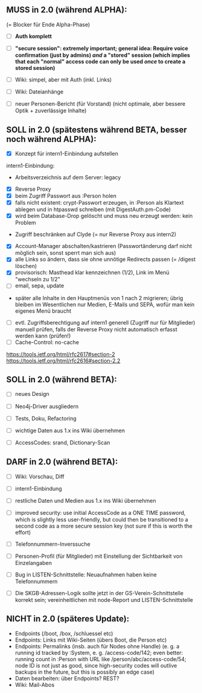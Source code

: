 MUSS in 2.0 (während ALPHA):
----------------------------
(= Blocker für Ende Alpha-Phase)

- [ ] **Auth komplett**
- [ ] **"secure session": extremely important; general idea: Require voice confirmation (just by admins) *and* a "stored" session (which implies that each "normal" access code can only be used *once* to create a stored session)**
- [ ] Wiki: simpel, aber mit Auth (inkl. Links)
- [ ] Wiki: Dateianhänge
- [ ] neuer Personen-Bericht (für Vorstand) (nicht optimale, aber bessere Optik + zuverlässige Inhalte)



SOLL in 2.0 (spätestens während BETA, besser noch während ALPHA):
-----------------------------------------------------------------

- [X] Konzept für intern1-Einbindung aufstellen

intern1-Einbindung:

- Arbeitsverzeichnis auf dem Server: legacy
- [X] Reverse Proxy
- [X] beim Zugriff Passwort aus :Person holen
- [X] falls nicht existent: crypt-Passwort erzeugen, in :Person als Klartext ablegen und in htpasswd schreiben (mit DigestAuth.pm-Code)
- [X] wird beim Database-Drop gelöscht und muss neu erzeugt werden: kein Problem
- Zugriff beschränken auf Clyde (= nur Reverse Proxy aus intern2)
- [X] Account-Manager abschalten/kastrieren (Passwortänderung darf nicht möglich sein, sonst sperrt man sich aus)
- [X] alle Links so ändern, dass sie ohne unnötige Redirects passen (= /digest löschen)
- [X] provisorisch: Masthead klar kennzeichnen (1/2), Link im Menü "wechseln zu 1/2"
- [ ] email, sepa, update
- später alle Inhalte in den Hauptmenüs von 1 nach 2 migrieren; übrig bleiben im Wesentlichen nur Medien, E-Mails und SEPA, wofür man kein eigenes Menü braucht
- [ ] evtl. Zugriffsberechtigung auf intern1 generell (Zugriff nur für Mitglieder) manuell prüfen, falls der Reverse Proxy nicht automatisch erfasst werden kann (prüfen!)
- [ ] Cache-Control: no-cache

https://tools.ietf.org/html/rfc2617#section-2
https://tools.ietf.org/html/rfc2616#section-2.2



SOLL in 2.0 (während BETA):
---------------------------

- [ ] neues Design
- [ ] Neo4j-Driver ausgliedern
- [ ] Tests, Doku, Refactoring
- [ ] wichtige Daten aus 1.x ins Wiki übernehmen
- [ ] AccessCodes: srand, Dictionary-Scan



DARF in 2.0 (während BETA):
---------------------------

- [ ] Wiki: Vorschau, Diff
- [ ] intern1-Einbindung
- [ ] restliche Daten und Medien aus 1.x ins Wiki übernehmen
- [ ] improved security: use initial AccessCode as a ONE TIME password, which is slightly less user-friendly, but could then be transitioned to a second code as a more secure session key (not sure if this is worth the effort)
- [ ] Telefonnummern-Inverssuche
- [ ] Personen-Profil (für Mitglieder) mit Einstellung der Sichtbarkeit von Einzelangaben
- [ ] Bug in LISTEN-Schnittstelle: Neuaufnahmen haben keine Telefonnummern
- [ ] Die SKGB-Adressen-Logik sollte jetzt in der GS-Verein-Schnittstelle korrekt sein; vereinheitlichen mit node-Report und LISTEN-Schnittstelle



NICHT in 2.0 (späteres Update):
-------------------------------

- Endpoints (/boot, /box, /schluessel etc)
- Endpoints: Links mit Wiki-Seiten (übers Boot, die Person etc)
- Endpoints: Permalinks (insb. auch für Nodes ohne Handle) (e. g. a running id tracked by :System, e. g. /access-code/142; even better: running count in :Person with URL like /person/abc/access-code/54; node ID is not just as good, since high-security codes will outlive backups in the future, but this is possibly an edge case)
- Daten bearbeiten: über Endpoints? REST?
- Wiki: Mail-Abos
